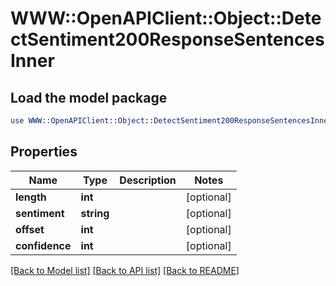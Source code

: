 # WWW::OpenAPIClient::Object::DetectSentiment200ResponseSentencesInner

## Load the model package
```perl
use WWW::OpenAPIClient::Object::DetectSentiment200ResponseSentencesInner;
```

## Properties
Name | Type | Description | Notes
------------ | ------------- | ------------- | -------------
**length** | **int** |  | [optional] 
**sentiment** | **string** |  | [optional] 
**offset** | **int** |  | [optional] 
**confidence** | **int** |  | [optional] 

[[Back to Model list]](../README.md#documentation-for-models) [[Back to API list]](../README.md#documentation-for-api-endpoints) [[Back to README]](../README.md)


